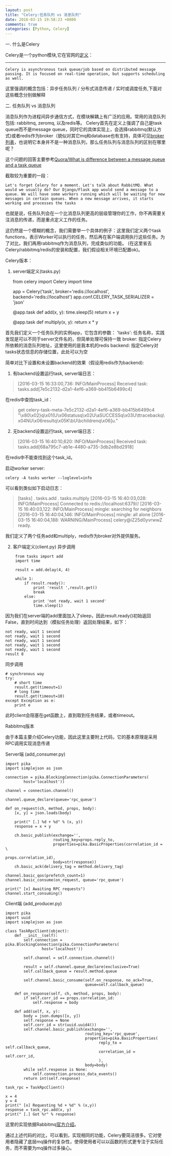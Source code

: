 ```yaml
---
layout: post
title: "Celery:任务队列 vs 消息队列"
date: 2016-03-15 19:58:23 +0800
comments: true
categories: [Python, Celery]
---
```



一. 什么是Celery
 
Celery是一个python模块,它在官网的[定义](http://www.celeryproject.org/)：

----------

    Celery is asynchronous task queue/job based on distributed message passing. It is focused on real-time operation, but supports scheduling as well.

这里强调的概念包括：异步任务队列 / 分布式消息传递 / 实时或调度任务,下面对这些概念分别做解释

二. 任务队列 vs 消息队列

消息队列作为进程间异步通信方式，在模块解耦上有广泛的应用。常用的消息队列包括: rabbitmq, zeromq, 以及redis等。
Celery首先在定义上强调了自己是task queue而不是message queue，同时它的具体实现上，会选择rabbitmq(默认方式)或者redis作为broker（貌似对其它mq和database也有支持，具体可见[broker列表](http://docs.celeryproject.org/en/latest/getting-started/brokers/index.html#broker-overview)，也说明它本身并不是一种消息队列，那么任务队列与消息队列的区别在哪里呢？

这个问题的回答主要参考[Quora/What is difference between a message queue and a task queue](https://www.quora.com/What-is-the-difference-between-a-message-queue-and-a-task-queue-Why-would-a-task-queue-require-a-message-broker-like-RabbitMQ-Redis-Celery-or-IronMQ-to-function)

截取较为重要的一段：

    Let's forget Celery for a moment. Let's talk about RabbitMQ. What would we usually do? Our Django/Flask app would send a message to a queue. We will have some workers running which will be waiting for new messages in certain queues. When a new message arrives, it starts working and processes the tasks

也就是说，任务队列会在一个比消息队列更高的层级管理你的工作，你不再需要关注消息的传递，而是重点定义工作的任务。

这仍然是一个模糊的概念，我们需要举一个具体的例子：这里我们定义两个task functions，表示Worker可以执行的任务，然后再在客户端调用执行这些任务。为了对比，我们再用rabbitmq作为消息队列，完成类似的功能。
(在这里省去Celery/rabbitmq/redis的安装和配置，我们假设相关环境已配置ok)。

Celery版本：
1. server端定义(tasks.py)

    from celery import Celery
    import time

    app = Celery('task', broker='redis://localhost',     backend='redis://localhost')
    app.conf.CELERY_TASK_SERIALIZER = 'json'

    @app.task
    def add(x, y):
        time.sleep(5)
        return x + y

    @app.task
    def multiply(x, y):
        return x * y

首先我们定义一个任务队列的实例app，它包含的参数：
'tasks':  任务名称，实践发现是可以不同于server文件名的，但简单处理可保持一致
broker:  指定Celery所依赖的消息队列地址，这里使用的是我本机的redis
backend: 指定Celery对tasks状态信息的存储位置，此处可以为空

简单对比下设置和未设置backend的效果（假设用redis作为backend):

1. 有backend设置运行task, server端日志：

>[2016-03-15 16:33:00,736: INFO/MainProcess] Received task: tasks.add[7e5c2132-d2a1-4ef6-a369-bb415b6499c4]
    
在redis中查找task_id：
>get celery-task-meta-7e5c2132-d2a1-4ef6-a369-bb415b6499c4
>"\x80\x02}q\x01(U\x06statusq\x02U\aSUCCESSq\x03U\ttracebackq\x04NU\x06resultq\x05K\bU\bchildrenq\x06]u."
2. 无backend设置运行task, server端日志：
>[2016-03-15 16:40:10,620: INFO/MainProcess] Received task: tasks.add[68a795c7-ab1e-4480-a735-3db2e8bd2918]

在redis中不能查找到这个task_id。

启动worker server:

    celery -A tasks worker --loglevel=info

可以看到类似如下启动日志：
>[tasks]
  . tasks.add
  . tasks.multiply
>[2016-03-15 16:40:03,028: INFO/MainProcess] Connected to redis://localhost:6379//
>[2016-03-15 16:40:03,122: INFO/MainProcess] mingle: searching for neighbors
>[2016-03-15 16:40:04,146: INFO/MainProcess] mingle: all alone
>[2016-03-15 16:40:04,188: WARNING/MainProcess] celery@iZ25d0yvrwwZ ready.

我们定义了两个任务add和multiply，redis作为broker对外提供服务。

2. 客户端定义(client.py)
异步调用

        from tasks import add
        import time

        result = add.delay(4, 4)
  
        while 1:
            if result.ready():
                print 'result ',result.get()
                break
            else:
                print 'not ready, wait 1 second'
                time.sleep(1)

因为我们在server端的add里面加入了sleep，因此result.ready()初始返回False，直到时间达到（模拟任务处理）返回处理结果，如下：

    not ready, wait 1 second
	not ready, wait 1 second
	not ready, wait 1 second
	not ready, wait 1 second
	not ready, wait 1 second
	result 8

同步调用
	
	# synchronous way
	try:
	    # short time
	    result.get(timeout=1)
	    # long time
	    result.get(timeout=10)
	except Exception as e:
	    print e
此时client会阻塞在get函数上，直到取到任务结果，或者timeout。

Rabbitmq版本

由于本篇主要介绍Celery功能，因此这里主要附上代码，它的基本原理是采用RPC调用实现消息传递

Server端 (add_consumer.py)

    import pika
	import simplejson as json
	
	connection = pika.BlockingConnection(pika.ConnectionParameters(
	        host='localhost'))
	
	channel = connection.channel()
	
	channel.queue_declare(queue='rpc_queue')
	
	def on_request(ch, method, props, body):
	    [x, y] = json.loads(body)
	
	    print(" [.] %d + %d" % (x, y))
	    response = x + y
	
	    ch.basic_publish(exchange='',
	                     routing_key=props.reply_to,
	                     properties=pika.BasicProperties(correlation_id = \
	                                                         props.correlation_id),
	                     body=str(response))
	    ch.basic_ack(delivery_tag = method.delivery_tag)
	
	channel.basic_qos(prefetch_count=1)
	channel.basic_consume(on_request, queue='rpc_queue')
	
	print(" [x] Awaiting RPC requests")
	channel.start_consuming()

Client端 (add_producer.py)

	import pika
	import uuid
	import simplejson as json
	
	class TaskRpcClient(object):
	    def __init__(self):
	        self.connection = pika.BlockingConnection(pika.ConnectionParameters(
	                host='localhost'))
	
	        self.channel = self.connection.channel()
	
	        result = self.channel.queue_declare(exclusive=True)
	        self.callback_queue = result.method.queue
	
	        self.channel.basic_consume(self.on_response, no_ack=True,
	                                   queue=self.callback_queue)
	
	    def on_response(self, ch, method, props, body):
	        if self.corr_id == props.correlation_id:
	            self.response = body
	
	    def add(self, x, y):
	        body = json.dumps([x, y])
	        self.response = None
	        self.corr_id = str(uuid.uuid4())
	        self.channel.basic_publish(exchange='',
	                                   routing_key='rpc_queue',
	                                   properties=pika.BasicProperties(
	                                         reply_to = self.callback_queue,
	                                         correlation_id = self.corr_id,
	                                         ),
	                                   body=body)
	        while self.response is None:
	            self.connection.process_data_events()
	        return int(self.response)
	
	task_rpc = TaskRpcClient()
	
	x = 4
	y = 4
	print(" [x] Requesting %d + %d" % (x,y))
	response = task_rpc.add(x, y)
	print(" [.] Got %r" % response)

这里的实现依据Rabbitmq[官方介绍](http://www.rabbitmq.com/tutorials/tutorial-six-python.html)。

通过上述代码的对比，可以看到，实现相同的功能，Celery要简洁很多。它对使用者隐藏了底层mq操作的复杂性，使得使用者可以以函数的形式更专注于实际任务，而不需要为mq操作过多操心。